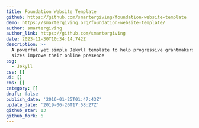 ```yaml
---
title: Foundation Website Template
github: https://github.com/smartergiving/foundation-website-template
demo: https://smartergiving.org/foundation-website-template/
author: smartergiving
author_link: https://github.com/smartergiving
date: 2023-11-30T10:34:14.742Z
description: >-
  A powerful yet simple Jekyll template to help progressive grantmakers of all
  sizes improve their online presence
ssg:
  - Jekyll
css: []
ui: []
cms: []
category: []
draft: false
publish_date: '2016-01-25T01:47:43Z'
update_date: '2019-06-26T17:58:27Z'
github_star: 13
github_fork: 6
---
```

